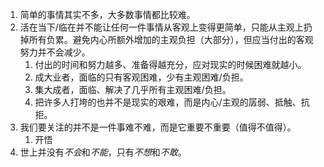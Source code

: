 1. 简单的事情其实不多，大多数事情都比较难。
2. 活在当下/临在并不能让任何一件事情从客观上变得更简单，只能从主观上扔掉所有负累。避免内心所额外增加的主观负担（大部分），但应当付出的客观努力并不会减少。
	1. 付出的时间和努力越多、准备得越充分，应对现实的时候困难就越小。
	2. 成大业者，面临的只有客观困难，少有主观困难/负担。
	3. 集大成者，面临、解决了几乎所有主观困难/负担。
	4. 把许多人打垮的也并不是现实的艰难，而是内心/主观的孱弱、抵触、抗拒。
3. 我们要关注的并不是一件事难不难，而是它重要不重要（值得不值得）。
	1. 开悟
4. 世上并没有*不会*和*不能*，只有*不想*和*不敢*。